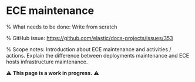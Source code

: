 # ECE maintenance

% What needs to be done: Write from scratch

% GitHub issue: https://github.com/elastic/docs-projects/issues/353

% Scope notes: Introduction about ECE maintenance and activities / actions. Explain the difference between deployments maintenance and ECE hosts infrastructure maintenance.

⚠️ **This page is a work in progress.** ⚠️